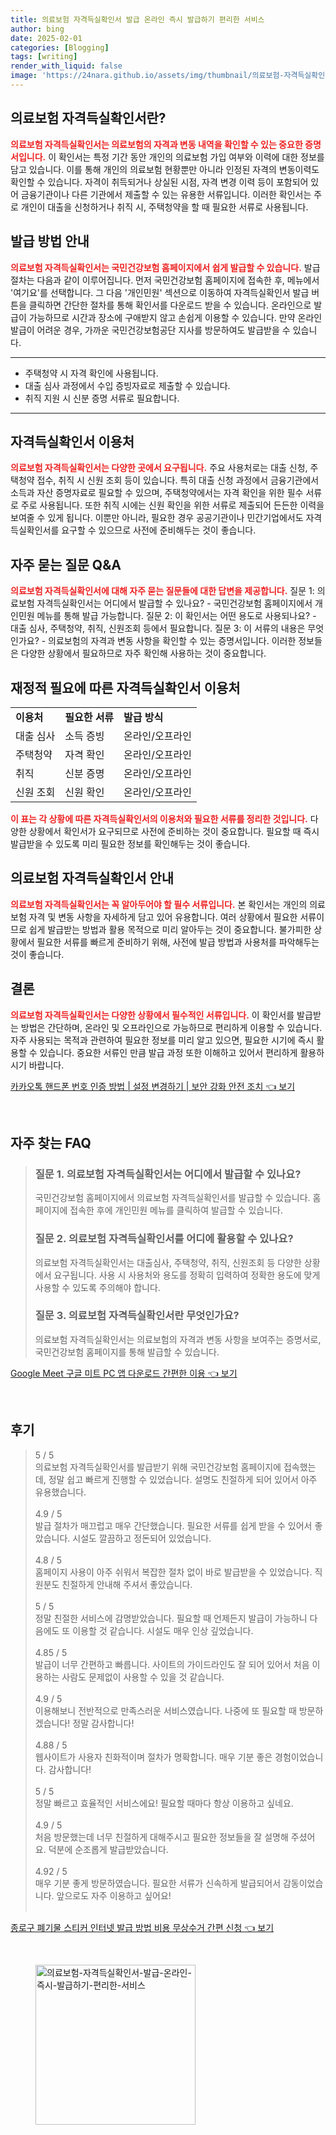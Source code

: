 ```yaml
---
title: 의료보험 자격득실확인서 발급 온라인 즉시 발급하기 편리한 서비스
author: bing
date: 2025-02-01
categories: [Blogging]
tags: [writing]
render_with_liquid: false
image: 'https://24nara.github.io/assets/img/thumbnail/의료보험-자격득실확인서-발급-온라인-즉시-발급하기-편리한-서비스.webp'
---
```



<h2 id='의료보험_자격득실확인서란'>의료보험 자격득실확인서란?</h2>

<p><b><span style="color: #ee2323;">의료보험 자격득실확인서는 의료보험의 자격과 변동 내역을 확인할 수 있는 중요한 증명서입니다.</span></b> 이 확인서는 특정 기간 동안 개인의 의료보험 가입 여부와 이력에 대한 정보를 담고 있습니다. 이를 통해 개인의 의료보험 현황뿐만 아니라 인정된 자격의 변동이력도 확인할 수 있습니다. 자격이 취득되거나 상실된 시점, 자격 변경 이력 등이 포함되어 있어 금융기관이나 다른 기관에서 제출할 수 있는 유용한 서류입니다. 이러한 확인서는 주로 개인이 대출을 신청하거나 취직 시, 주택청약을 할 때 필요한 서류로 사용됩니다.</p>

<h2 id='발급방법_안내'>발급 방법 안내</h2>

<p><b><span style="color: #ee2323;">의료보험 자격득실확인서는 국민건강보험 홈페이지에서 쉽게 발급할 수 있습니다.</span></b> 발급 절차는 다음과 같이 이루어집니다. 먼저 국민건강보험 홈페이지에 접속한 후, 메뉴에서 '여기요'를 선택합니다. 그 다음 '개인민원' 섹션으로 이동하여 자격득실확인서 발급 버튼을 클릭하면 간단한 절차를 통해 확인서를 다운로드 받을 수 있습니다. 온라인으로 발급이 가능하므로 시간과 장소에 구애받지 않고 손쉽게 이용할 수 있습니다. 만약 온라인 발급이 어려운 경우, 가까운 국민건강보험공단 지사를 방문하여도 발급받을 수 있습니다.</p>

<hr />

<ul>
    <li>주택청약 시 자격 확인에 사용됩니다.</li>
    <li>대출 심사 과정에서 수입 증빙자료로 제출할 수 있습니다.</li>
    <li>취직 지원 시 신분 증명 서류로 필요합니다.</li>
</ul>

<hr />

<h2 id='자격득실확인서_이용처'>자격득실확인서 이용처</h2>

<p><b><span style="color: #ee2323;">의료보험 자격득실확인서는 다양한 곳에서 요구됩니다.</span></b> 주요 사용처로는 대출 신청, 주택청약 접수, 취직 시 신원 조회 등이 있습니다. 특히 대출 신청 과정에서 금융기관에서 소득과 자산 증명자료로 필요할 수 있으며, 주택청약에서는 자격 확인을 위한 필수 서류로 주로 사용됩니다. 또한 취직 시에는 신원 확인을 위한 서류로 제출되어 든든한 이력을 보여줄 수 있게 됩니다. 이뿐만 아니라, 필요한 경우 공공기관이나 민간기업에서도 자격득실확인서를 요구할 수 있으므로 사전에 준비해두는 것이 좋습니다.</p>

<h2 id='자주묻는질문_QNA_부분'>자주 묻는 질문 Q&A</h2>

<p><b><span style="color: #ee2323;">의료보험 자격득실확인서에 대해 자주 묻는 질문들에 대한 답변을 제공합니다.</span></b> 질문 1: 의료보험 자격득실확인서는 어디에서 발급할 수 있나요? - 국민건강보험 홈페이지에서 개인민원 메뉴를 통해 발급 가능합니다. 질문 2: 이 확인서는 어떤 용도로 사용되나요? - 대출 심사, 주택청약, 취직, 신원조회 등에서 필요합니다. 질문 3: 이 서류의 내용은 무엇인가요? - 의료보험의 자격과 변동 사항을 확인할 수 있는 증명서입니다. 이러한 정보들은 다양한 상황에서 필요하므로 자주 확인해 사용하는 것이 중요합니다.</p>

<h2 id='표로_보는_이용처'>재정적 필요에 따른 자격득실확인서 이용처</h2>

<table>
    <tr>
        <td><b>이용처</b></td>
        <td><b>필요한 서류</b></td>
        <td><b>발급 방식</b></td>
    </tr>
    <tr>
        <td>대출 심사</td>
        <td>소득 증빙</td>
        <td>온라인/오프라인</td>
    </tr>
    <tr>
        <td>주택청약</td>
        <td>자격 확인</td>
        <td>온라인/오프라인</td>
    </tr>
    <tr>
        <td>취직</td>
        <td>신분 증명</td>
        <td>온라인/오프라인</td>
    </tr>
    <tr>
        <td>신원 조회</td>
        <td>신원 확인</td>
        <td>온라인/오프라인</td>
    </tr>
</table>

<p><b><span style="color: #ee2323;">이 표는 각 상황에 따른 자격득실확인서의 이용처와 필요한 서류를 정리한 것입니다.</span></b> 다양한 상황에서 확인서가 요구되므로 사전에 준비하는 것이 중요합니다. 필요할 때 즉시 발급받을 수 있도록 미리 필요한 정보를 확인해두는 것이 좋습니다.</p>

<h2 id='의료보험_자격득실확인서_안내'>의료보험 자격득실확인서 안내</h2>

<p><b><span style="color: #ee2323;">의료보험 자격득실확인서는 꼭 알아두어야 할 필수 서류입니다.</span></b> 본 확인서는 개인의 의료보험 자격 및 변동 사항을 자세하게 담고 있어 유용합니다. 여러 상황에서 필요한 서류이므로 쉽게 발급받는 방법과 활용 목적으로 미리 알아두는 것이 중요합니다. 불가피한 상황에서 필요한 서류를 빠르게 준비하기 위해, 사전에 발급 방법과 사용처를 파악해두는 것이 좋습니다.</p>

<h2 id='결론'>결론</h2>

<p><b><span style="color: #ee2323;">의료보험 자격득실확인서는 다양한 상황에서 필수적인 서류입니다.</span></b> 이 확인서를 발급받는 방법은 간단하며, 온라인 및 오프라인으로 가능하므로 편리하게 이용할 수 있습니다. 자주 사용되는 목적과 관련하여 필요한 정보를 미리 알고 있으면, 필요한 시기에 즉시 활용할 수 있습니다. 중요한 서류인 만큼 발급 과정 또한 이해하고 있어서 편리하게 활용하시기 바랍니다.</p>


<p><a class="click-button" title="카카오톡 핸드폰 번호 인증 방법 | 설정 변경하기 | 보안 강화 안전 조치" href="https://24nara.github.io/posts/%EC%B9%B4%EC%B9%B4%EC%98%A4%ED%86%A1-%ED%95%B8%EB%93%9C%ED%8F%B0-%EB%B2%88%ED%98%B8-%EC%9D%B8%EC%A6%9D-%EB%B0%A9%EB%B2%95-%EC%84%A4%EC%A0%95-%EB%B3%80%EA%B2%BD%ED%95%98%EA%B8%B0-%EB%B3%B4%EC%95%88-%EA%B0%95%ED%99%94-%EC%95%88%EC%A0%84-%EC%A1%B0%EC%B9%98/" rel="dofollow">카카오톡 핸드폰 번호 인증 방법 | 설정 변경하기 | 보안 강화 안전 조치 👈 보기</a></p><br>
<h2 id='자주_찾는_FAQ'>자주 찾는 FAQ</h2>
<div itemscope="" itemtype="https://schema.org/FAQPage"> 
<blockquote> 
<div itemscope="" itemprop="mainEntity" itemtype="https://schema.org/Question"> 
<h3 itemprop="name">질문 1. 의료보험 자격득실확인서는 어디에서 발급할 수 있나요?</h3> 
<div itemscope="" itemprop="acceptedAnswer" itemtype="https://schema.org/Answer"> 
<span itemprop="text"> 
<p>국민건강보험 홈페이지에서 의료보험 자격득실확인서를 발급할 수 있습니다. 홈페이지에 접속한 후에 개인민원 메뉴를 클릭하여 발급할 수 있습니다.</p> 
</span> 
</div> 
</div> 

<div itemscope="" itemprop="mainEntity" itemtype="https://schema.org/Question"> 
<h3 itemprop="name">질문 2. 의료보험 자격득실확인서를 어디에 활용할 수 있나요?</h3> 
<div itemscope="" itemprop="acceptedAnswer" itemtype="https://schema.org/Answer"> 
<span itemprop="text"> 
<p>의료보험 자격득실확인서는 대출심사, 주택청약, 취직, 신원조회 등 다양한 상황에서 요구됩니다. 사용 시 사용처와 용도를 정확히 입력하여 정확한 용도에 맞게 사용할 수 있도록 주의해야 합니다.</p> 
</span> 
</div> 
</div> 

<div itemscope="" itemprop="mainEntity" itemtype="https://schema.org/Question"> 
<h3 itemprop="name">질문 3. 의료보험 자격득실확인서란 무엇인가요?</h3> 
<div itemscope="" itemprop="acceptedAnswer" itemtype="https://schema.org/Answer"> 
<span itemprop="text"> 
<p>의료보험 자격득실확인서는 의료보험의 자격과 변동 사항을 보여주는 증명서로, 국민건강보험 홈페이지를 통해 발급할 수 있습니다.</p> 
</span> 
</div> 
</div> 
</blockquote> 
</div>
<p><a class="click-button" title="Google Meet 구글 미트 PC 앱 다운로드 간편한 이용" href="https://24nara.github.io/posts/Google-Meet-%EA%B5%AC%EA%B8%80-%EB%AF%B8%ED%8A%B8-PC-%EC%95%B1-%EB%8B%A4%EC%9A%B4%EB%A1%9C%EB%93%9C-%EA%B0%84%ED%8E%B8%ED%95%9C-%EC%9D%B4%EC%9A%A9/" rel="dofollow">Google Meet 구글 미트 PC 앱 다운로드 간편한 이용 👈 보기</a></p><br>
<h2 id='후기'>후기</h2>
<div itemscope itemtype="https://schema.org/Product">
  <blockquote>
  <div itemprop="review" itemscope itemtype="https://schema.org/Review">
      <div itemprop="reviewRating" itemscope itemtype="https://schema.org/Rating"> <span itemprop="ratingValue">5</span> / <span itemprop="bestRating">5</span> </div>
      <span itemprop="reviewBody">의료보험 자격득실확인서를 발급받기 위해 국민건강보험 홈페이지에 접속했는데, 정말 쉽고 빠르게 진행할 수 있었습니다. 설명도 친절하게 되어 있어서 아주 유용했습니다.</span>
  </div>
  <br>
  <div itemprop="review" itemscope itemtype="https://schema.org/Review">
      <div itemprop="reviewRating" itemscope itemtype="https://schema.org/Rating"> <span itemprop="ratingValue">4.9</span> / <span itemprop="bestRating">5</span> </div>
      <span itemprop="reviewBody">발급 절차가 매끄럽고 매우 간단했습니다. 필요한 서류를 쉽게 받을 수 있어서 좋았습니다. 시설도 깔끔하고 정돈되어 있었습니다.</span>
  </div>
  <br>
  <div itemprop="review" itemscope itemtype="https://schema.org/Review">
      <div itemprop="reviewRating" itemscope itemtype="https://schema.org/Rating"> <span itemprop="ratingValue">4.8</span> / <span itemprop="bestRating">5</span> </div>
      <span itemprop="reviewBody">홈페이지 사용이 아주 쉬워서 복잡한 절차 없이 바로 발급받을 수 있었습니다. 직원분도 친절하게 안내해 주셔서 좋았습니다.</span>
  </div>
  <br>
  <div itemprop="review" itemscope itemtype="https://schema.org/Review">
      <div itemprop="reviewRating" itemscope itemtype="https://schema.org/Rating"> <span itemprop="ratingValue">5</span> / <span itemprop="bestRating">5</span> </div>
      <span itemprop="reviewBody">정말 친절한 서비스에 감명받았습니다. 필요할 때 언제든지 발급이 가능하니 다음에도 또 이용할 것 같습니다. 시설도 매우 인상 깊었습니다.</span>
  </div>
  <br>
  <div itemprop="review" itemscope itemtype="https://schema.org/Review">
      <div itemprop="reviewRating" itemscope itemtype="https://schema.org/Rating"> <span itemprop="ratingValue">4.85</span> / <span itemprop="bestRating">5</span> </div>
      <span itemprop="reviewBody">발급이 너무 간편하고 빠릅니다. 사이트의 가이드라인도 잘 되어 있어서 처음 이용하는 사람도 문제없이 사용할 수 있을 것 같습니다.</span>
  </div>
  <br>
  <div itemprop="review" itemscope itemtype="https://schema.org/Review">
      <div itemprop="reviewRating" itemscope itemtype="https://schema.org/Rating"> <span itemprop="ratingValue">4.9</span> / <span itemprop="bestRating">5</span> </div>
      <span itemprop="reviewBody">이용해보니 전반적으로 만족스러운 서비스였습니다. 나중에 또 필요할 때 방문하겠습니다! 정말 감사합니다!</span>
  </div>
  <br>
  <div itemprop="review" itemscope itemtype="https://schema.org/Review">
      <div itemprop="reviewRating" itemscope itemtype="https://schema.org/Rating"> <span itemprop="ratingValue">4.88</span> / <span itemprop="bestRating">5</span> </div>
      <span itemprop="reviewBody">웹사이트가 사용자 친화적이며 절차가 명확합니다. 매우 기분 좋은 경험이었습니다. 감사합니다!</span>
  </div>
  <br>
  <div itemprop="review" itemscope itemtype="https://schema.org/Review">
      <div itemprop="reviewRating" itemscope itemtype="https://schema.org/Rating"> <span itemprop="ratingValue">5</span> / <span itemprop="bestRating">5</span> </div>
      <span itemprop="reviewBody">정말 빠르고 효율적인 서비스에요! 필요할 때마다 항상 이용하고 싶네요.</span>
  </div>
  <br>
  <div itemprop="review" itemscope itemtype="https://schema.org/Review">
      <div itemprop="reviewRating" itemscope itemtype="https://schema.org/Rating"> <span itemprop="ratingValue">4.9</span> / <span itemprop="bestRating">5</span> </div>
      <span itemprop="reviewBody">처음 방문했는데 너무 친절하게 대해주시고 필요한 정보들을 잘 설명해 주셨어요. 덕분에 순조롭게 발급받았습니다.</span>
  </div>
  <br>
  <div itemprop="review" itemscope itemtype="https://schema.org/Review">
      <div itemprop="reviewRating" itemscope itemtype="https://schema.org/Rating"> <span itemprop="ratingValue">4.92</span> / <span itemprop="bestRating">5</span> </div>
      <span itemprop="reviewBody">매우 기분 좋게 방문하였습니다. 필요한 서류가 신속하게 발급되어서 감동이었습니다. 앞으로도 자주 이용하고 싶어요!</span>
  </div>
  <br>
  </blockquote>
</div>
<p><a class="click-button" title="종로구 폐기물 스티커 인터넷 발급 방법 비용 무상수거 간편 신청" href="https://24nara.github.io/posts/%EC%A2%85%EB%A1%9C%EA%B5%AC-%ED%8F%90%EA%B8%B0%EB%AC%BC-%EC%8A%A4%ED%8B%B0%EC%BB%A4-%EC%9D%B8%ED%84%B0%EB%84%B7-%EB%B0%9C%EA%B8%89-%EB%B0%A9%EB%B2%95-%EB%B9%84%EC%9A%A9-%EB%AC%B4%EC%83%81%EC%88%98%EA%B1%B0-%EA%B0%84%ED%8E%B8-%EC%8B%A0%EC%B2%AD/" rel="dofollow">종로구 폐기물 스티커 인터넷 발급 방법 비용 무상수거 간편 신청 👈 보기</a></p><br>
<figure class="image"><img src="https://24nara.github.io/assets/img/thumbnail/의료보험-자격득실확인서-발급-온라인-즉시-발급하기-편리한-서비스.webp" alt="의료보험-자격득실확인서-발급-온라인-즉시-발급하기-편리한-서비스" width="256" height="256"></figure>